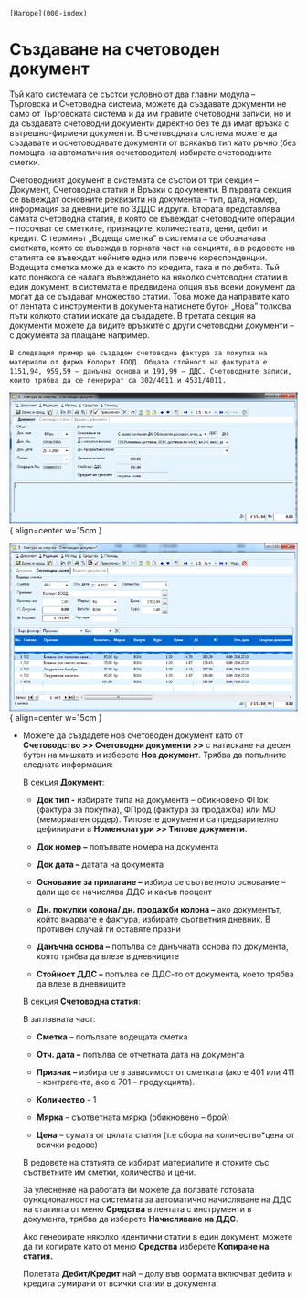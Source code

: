 ```{only} html
[Нагоре](000-index)
```

# Създаване на счетоводен документ 

Тъй като системата се състои условно от два главни модула – Търговска и
Счетоводна система, можете да създавате документи не само от
Търговската система и да им правите счетоводни записи, но и
да създавате счетоводни документи директно без те да имат връзка с
вътрешно-фирмени документи. В счетоводната система можете да
създавате и осчетоводявате документи от всякакъв тип като ръчно
(без помощта на автоматичния осчетоводител) избирате счетоводните
сметки.

Счетоводният документ в системата се състои от три секции – Документ,
Счетоводна статия и Връзки с документи. В първата секция се въвеждат
основните реквизити на документа – тип, дата, номер, информация за
дневниците по ЗДДС и други. Втората представлява самата счетоводна
статия, в която се въвеждат счетоводните операции – посочват се
сметките, признаците, количествата, цени, дебит и кредит. С
терминът „Водеща сметка” в системата се обозначава сметката, която
се въвежда в горната част на секцията, а в редовете на статията се
въвеждат нейните една или повече кореспонденции. Водещата сметка
може да е както по кредита, така и по дебита. Тъй като понякога се
налага въвеждането на няколко счетоводни статии в един документ, в
системата е предвидена опция във всеки документ да могат да се
създават множество статии. Това може да направите като от лентата
с инструменти в документа натиснете бутон „Нова” толкова пъти колкото
статии искате да създадете. В третата секция на документи можете да
видите връзките с други счетоводни документи – с документа за плащане
например.
```{tip}
В следващия пример ще създадем счетоводна фактура за покупка на
материали от фирма Колорит ЕООД. Общата стойност на фактурата е
1151,94, 959,59 – данъчна основа и 191,99 – ДДС. Счетоводните записи,
които трябва да се генерират са 302/4011 и 4531/4011.
```
![](901-image38.png){ align=center w=15cm }

![](902-image39.png){ align=center w=15cm }

- Можете да създадете нов счетоводен документ като от **Счетоводство \>\>
Счетоводни документи \>\>** с натискане на десен бутон на мишката и
изберете **Нов документ**. Трябва да попълните следната информация:

    В секция **Документ**:

    - **Док тип -** избирате типа на документа – обикновено ФПок (фактура за покупка), ФПрод (фактура за продажба) или МО (мемориален ордер). Типовете документи са предварително дефинирани в **Номенклатури \>\> Типове документи**.

    - **Док номер –** попълвате номера на документа

    - **Док дата –** датата на документа

    - **Основание за прилагане –** избира се съответното основание – дали ще се начислява ДДС и какъв процент

    -  **Дн. покупки колона/ дн. продажби колона –** ако документът, който вкарвате е фактура, избирате съответния дневник. В противен случай ги оставяте празни

    - **Данъчна основа –** попълва се данъчната основа по документа, която трябва да влезе в дневниците

    - **Стойност ДДС –** попълва се ДДС-то от документа, което трябва да влезе в дневниците

    В секция **Счетоводна статия**:

    В заглавната част:

    - **Сметка** – попълвате водещата сметка

    - **Отч. дата –** попълва се отчетната дата на документа

    -  **Признак –** избира се в зависимост от сметката (ако е 401 или 411 – контрагента, ако е 701 – продукцията).

    - **Количество** - 1

    - **Мярка** – съответната мярка (обикновено – брой) 

    - **Цена** – сумата от цялата статия (т.е сбора на количество\*цена от всички редове)

    В редовете на статията се избират материалите и стоките със съответните
им сметки, количества и цени.

    За улеснение на работата ви можете да ползвате готовата функционалност
на системата за автоматично начисляване на ДДС на статията от меню
**Средства** в лентата с инструменти в документа, трябва да изберете
**Начисляване на ДДС**.

    Ако генерирате няколко идентични статии в един документ, можете да ги
копирате като от меню **Средства** изберете **Копиране на статия.**

    Полетата **Дебит/Кредит** най – долу във формата включват дебита и
кредита сумирани от всички статии в документа.
